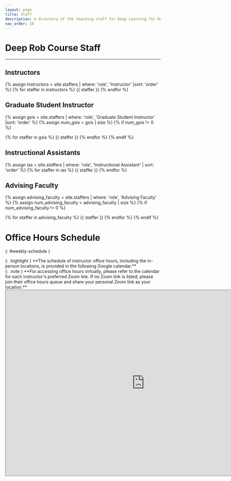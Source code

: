 ```yaml
---
layout: page
title: Staff
description: A directory of the teaching staff for Deep Learning for Robot Perception at the University of Michigan.
nav_order: 10
---
```


# Deep Rob Course Staff

---

## Instructors
<div markdown="1" class="staff-column">

{% assign instructors = site.staffers | where: 'role', 'Instructor' |sort: 'order' %}
{% for staffer in instructors %}
{{ staffer }}
{% endfor %}

</div>

## Graduate Student Instructor
<div markdown="1" class="staff-column">

{% assign gsis = site.staffers | where: 'role', 'Graduate Student Instructor' |sort: 'order' %}
{% assign num_gsis = gsis | size %}
{% if num_gsis != 0 %}

{% for staffer in gsis %}
{{ staffer }}
{% endfor %}
{% endif %}

</div>

## Instructional Assistants
<div markdown="1" class="staff-column">

{% assign ias = site.staffers | where: 'role', 'Instructional Assistant' | sort: 'order' %}
{% for staffer in ias %}
{{ staffer }}
{% endfor %}

</div>

## Advising Faculty
<div markdown="1" class="staff-column">

{% assign advising_faculty = site.staffers | where: 'role', 'Advising Faculty' %}
{% assign num_advising_faculty = advising_faculty | size %}
{% if num_advising_faculty != 0 %}

{% for staffer in advising_faculty %}
{{ staffer }}
{% endfor %}
{% endif %}

</div>


# Office Hours Schedule
{: #weekly-schedule }

<div markdown="1" style="max-width: 900px">
{: .highlight }
**The schedule of instructor office hours, including the in-person locations, is provided in the following Google calendar.**
</div>

<div markdown="1" style="max-width: 900px">
{: .note }
**For accessing office hours virtually, please refer to the calendar for each instructor's preferred Zoom link. If no Zoom link is listed, please join their office hours queue and share your personal Zoom link as your location.**
</div>

<iframe src="https://calendar.google.com/calendar/embed?height=600&wkst=1&ctz=America%2FDetroit&showPrint=0&mode=WEEK&src=Y18zZDZhOGMyMTg0Y2I3ZDA4ZmIwZDg4OGM1OWNiNTU0OGViNzczMTZiOTg3ZTE3YmFlYjFkZDkwOWRhZWQyZTc2QGdyb3VwLmNhbGVuZGFyLmdvb2dsZS5jb20&color=%23C0CA33" style="border:solid 1px #777" width="900" height="600" frameborder="0" scrolling="no"></iframe>
